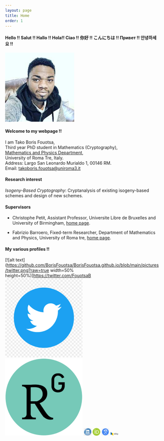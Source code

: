 ```yaml
---
layout: page
title: Home
order: 1
---
```



#### Hello !! Salut !! Hallo !! Hola!! Ciao !! 你好 !! こんにちは !! Привет !! 안녕하세요 !! 

![alt text](https://github.com/BorisFouotsa/BorisFouotsa.github.io/blob/main/pictures/Boris.jpg?raw=true)


#### Welcome to my webpage !! 

I am Tako Boris Fouotsa, \
Third year PhD student in Mathematics (Cryptography),\
[Mathematics and Physics Department](https://matematicafisica.uniroma3.it),\
University of Roma Tre, Italy.\
Address: Largo San Leonardo Murialdo 1, 00146 RM.\
Email: takoboris.fouotsa@uniroma3.it

#### Research interest

*Isogeny-Based Cryptography*: Cryptanalysis of existing isogeny-based schemes and design of new schemes.

#### Supervisors

- Christophe Petit, Assistant Professor, Universite Libre de Bruxelles and University of Birmingham, [home page](http://homepages.ulb.ac.be/~chripeti/index.html).

- Fabrizio Barroero, Fixed-term Researcher, Department of Mathematics and Physics, University of Roma tre, [home page](https://sites.google.com/site/barroerofabrizio/Home).


#### My various profiles !! 
[![alt text](https://github.com/BorisFouotsa/BorisFouotsa.github.io/blob/main/pictures/twitter.png?raw=true width=50% height=50%)]https://twitter.com/FouotsaB
[<img src="https://github.com/BorisFouotsa/BorisFouotsa.github.io/blob/main/pictures/twitter.png" width=50% height=50%>](https://twitter.com/FouotsaB)  
[<img src="https://github.com/BorisFouotsa/BorisFouotsa.github.io/blob/main/pictures/researchgate.png" width=50% height=50%>](https://www.researchgate.net/profile/Tako-Boris-Fouotsa) 
[<img src="https://github.com/BorisFouotsa/BorisFouotsa.github.io/blob/main/pictures/linkedin.jpg" width=5% height=5%>](https://www.linkedin.com/in/tako-boris-fouotsa-799737118/)
[<img src="https://github.com/BorisFouotsa/BorisFouotsa.github.io/blob/main/pictures/ORCID.png" width=5% height=5%>](https://orcid.org/0000-0003-1821-8406)
[<img src="https://github.com/BorisFouotsa/BorisFouotsa.github.io/blob/main/pictures/scholar.png" width=5% height=5%>](https://scholar.google.com/citations?hl=en&user=BY8zt_QAAAAJ)
[<img src="https://github.com/BorisFouotsa/BorisFouotsa.github.io/blob/main/pictures/dblp.png" width=5% height=5%>](https://dblp.org/pid/289/2242.html)


